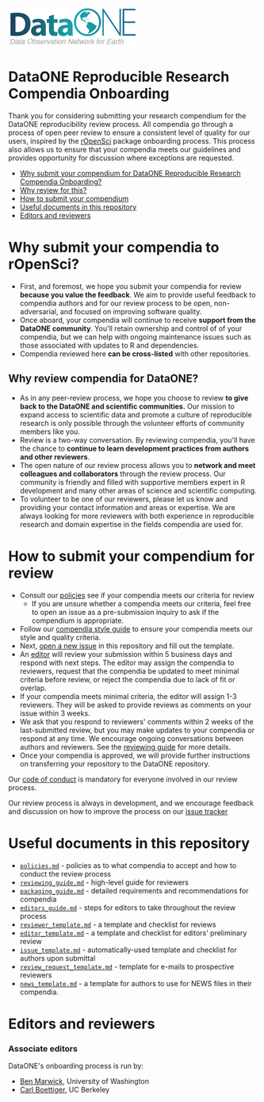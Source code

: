 
![d1-logo](d1-logo.jpeg)

DataONE Reproducible Research Compendia Onboarding
==================================================

<!-- README.md is generated from README.Rmd. Please edit that file -->
Thank you for considering submitting your research compendium for the DataONE reproducibility review process. All compendia go through a process of open peer review to ensure a consistent level of quality for our users, inspired by the [rOpenSci](https://ropensci.org/blog/2016/03/28/software-review) package onboarding process. This process also allows us to ensure that your compendia meets our guidelines and provides opportunity for discussion where exceptions are requested.

-   [Why submit your compendium for DataONE Reproducible Research Compendia Onboarding?](#why-submit)
-   [Why review for this?](#why-review)
-   [How to submit your compendium](#how-submit)
-   [Useful documents in this repository](#files)
-   [Editors and reviewers](#editors)

<a href="#why-submit" name="why-submit"></a>Why submit your compendia to rOpenSci?
==================================================================================

-   First, and foremost, we hope you submit your compendia for review **because you value the feedback**. We aim to provide useful feedback to compendia authors and for our review process to be open, non-adversarial, and focused on improving software quality.
-   Once aboard, your compendia will continue to receive **support from the DataONE community**. You'll retain ownership and control of of your compendia, but we can help with ongoing maintenance issues such as those associated with updates to R and dependencies.
-   Compendia reviewed here **can be cross-listed** with other repositories.

<a href="#why-review" name="why-review"></a>Why review compendia for DataONE?
-----------------------------------------------------------------------------

-   As in any peer-review process, we hope you choose to review **to give back to the DataONE and scientific communities.** Our mission to expand access to scientific data and promote a culture of reproducible research is only possible through the volunteer efforts of community members like you.
-   Review is a two-way conversation. By reviewing compendia, you'll have the chance to **continue to learn development practices from authors and other reviewers**.
-   The open nature of our review process allows you to **network and meet colleagues and collaborators** through the review process. Our community is friendly and filled with supportive members expert in R development and many other areas of science and scientific computing.
-   To volunteer to be one of our reviewers, please let us know and providing your contact information and areas or expertise. We are always looking for more reviewers with both experience in reproducible research and domain expertise in the fields compendia are used for.

<a href="#how-submit" name="how-submit"></a>How to submit your compendium for review
====================================================================================

-   Consult our [policies](policies.md) see if your compendia meets our criteria for review
    -   If you are unsure whether a compendia meets our criteria, feel free to open an issue as a pre-submission inquiry to ask if the compendium is appropriate.
-   Follow our [compendia style guide](packaging_guide.md) to ensure your compendia meets our style and quality criteria.
-   Next, [open a new issue](https://github.com/benmarwick/onboarding-reproducible-compendia/issues/new) in this repository and fill out the template.
-   An [editor](#editors) will review your submission within 5 business days and respond with next steps. The editor may assign the compendia to reviewers, request that the compendia be updated to meet minimal criteria before review, or reject the compendia due to lack of fit or overlap.
-   If your compendia meets minimal criteria, the editor will assign 1-3 reviewers. They will be asked to provide reviews as comments on your issue within 3 weeks.
-   We ask that you respond to reviewers' comments within 2 weeks of the last-submitted review, but you may make updates to your compendia or respond at any time. We encourage ongoing conversations between authors and reviewers. See the [reviewing guide](reviewing_guide.md) for more details.
-   Once your compendia is approved, we will provide further instructions on transferring your repository to the DataONE repository.

Our [code of conduct](policies.md/#code-of-conduct) is mandatory for everyone involved in our review process.

Our review process is always in development, and we encourage feedback and discussion on how to improve the process on our [issue tracker](https://github.com/benmarwick/onboarding-reproducible-compendia/issues/1)

<a href="#editors" name="editors"></a> Useful documents in this repository
==========================================================================

-   [`policies.md`](policies.md) - policies as to what compendia to accept and how to conduct the review process
-   [`reviewing_guide.md`](reviewing_guide.md) - high-level guide for reviewers
-   [`packaging_guide.md`](packaging_guide.md) - detailed requirements and recommendations for compendia
-   [`editors_guide.md`](editors_guide.md) - steps for editors to take throughout the review process
-   [`reviewer_template.md`](reviewer_template.md) - a template and checklist for reviews
-   [`editor_template.md`](editor_template.md) - a template and checklist for editors' preliminary review
-   [`issue_template.md`](issue_template.md) - automatically-used template and checklist for authors upon submittal
-   [`review_request_template.md`](review_request_template.md) - template for e-mails to prospective reviewers
-   [`news_template.md`](news_template.md) - a template for authors to use for NEWS files in their compendia.

<a href="#editors" name="editors"></a> Editors and reviewers
============================================================

### Associate editors

DataONE's onboarding process is run by:

-   [Ben Marwick](https://github.com/benmarwick/), University of Washington
-   [Carl Boettiger](https://github.com/cboettig), UC Berkeley
